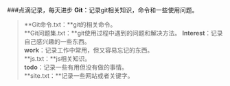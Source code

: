###点滴记录，每天进步
**Git**：记录git相关知识，命令和一些使用问题。
> **Git命令.txt：**git的相关命令。<br/>
> **Git问题集.txt：**git使用过程中遇到的问题和解决方法。
**Interest**：记录自己感兴趣的一些东西。<br/>
**work**：记录工作中常用，但又容易忘记的东西。<br/>
> **js.txt：**js相关知识。<br/>
**todo**：记录一些有用但没有做的事情。<br>
> **site.txt：**记录一些网站或者关键字。<br>
